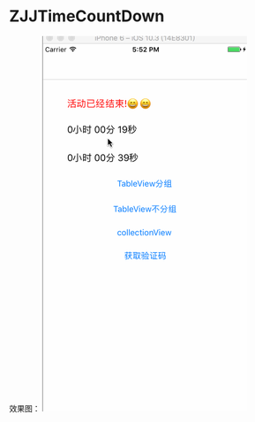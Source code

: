 # ZJJTimeCountDown
效果图：
![image](https://github.com/04zhujunjie/ZJJTimeCountDown/blob/master/Screenshot/ZJJCountDown.gif)
